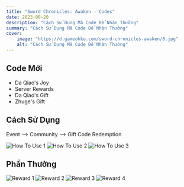 ```yaml
---
title: "Sword Chronicles: Awaken - Codes"
date: 2023-08-20
description: "Cách Sử Dụng Mã Code Để Nhận Thưởng"
summary: "Cách Sử Dụng Mã Code Để Nhận Thưởng"   
cover:
    image: "https://d.gameokko.com/sword-chronicles-awaken/0.jpg" 
    alt: "Cách Sử Dụng Mã Code Để Nhận Thưởng"  
---
```


## Code Mới
- Da Qiao's Joy
- Server Rewards
- Da Qiao's Gift
- Zhuge's Gift

## Cách Sử Dụng

Event --> Community --> Gift Code Redemption

![How To Use 1](https://d.gameokko.com/sword-chronicles-awaken/6.jpg)
![How To Use 2](https://d.gameokko.com/sword-chronicles-awaken/7.jpg)
![How To Use 3](https://d.gameokko.com/sword-chronicles-awaken/8.jpg)

## Phần Thưởng
![Reward 1](https://d.gameokko.com/sword-chronicles-awaken/2.jpg)
![Reward 2](https://d.gameokko.com/sword-chronicles-awaken/3.jpg)
![Reward 3](https://d.gameokko.com/sword-chronicles-awaken/4.jpg)
![Reward 4](https://d.gameokko.com/sword-chronicles-awaken/5.jpg)
